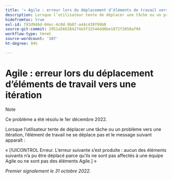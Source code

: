 ```yaml
---
title: '« Agile : erreur lors du déplacement d’éléments de travail vers une itération »'
description: Lorsque l’utilisateur tente de déplacer une tâche ou un problème vers une itération, l’élément de travail ne se déplace pas et un message d’erreur apparaît.
hidefromtoc: true
exl-id: f83d946d-04ec-4c0d-9b07-a44c439f99b0
source-git-commit: 2951a566384274e5f32544dd8be1872f3850af94
workflow-type: tm+mt
source-wordcount: '107'
ht-degree: 94%

---
```


# Agile : erreur lors du déplacement d’éléments de travail vers une itération

>[!NOTE]
>
>Ce problème a été résolu le 1er décembre 2022.

Lorsque l’utilisateur tente de déplacer une tâche ou un problème vers une itération, l’élément de travail ne se déplace pas et le message suivant apparaît :

« [!UICONTROL Erreur. L’erreur suivante s’est produite : aucun des éléments suivants n’a pu être déplacé parce qu’ils ne sont pas affectés à une équipe Agile ou ne sont pas des éléments Agile.] »

_Premier signalement le 31 octobre 2022._
